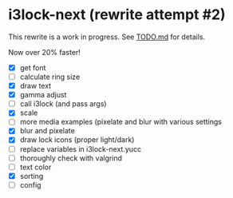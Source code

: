 # i3lock-next (rewrite attempt #2)

This rewrite is a work in progress. See [TODO.md](TODO.md) for details.

Now over 20% faster!

- [x] get font
- [ ] calculate ring size
- [x] draw text
- [x] gamma adjust
- [ ] call i3lock (and pass args)
- [x] scale
- [ ] more media examples (pixelate and blur with various settings
- [x] blur and pixelate
- [x] draw lock icons (proper light/dark)
- [ ] replace variables in i3lock-next.yucc
- [ ] thoroughly check with valgrind
- [ ] text color
- [x] sorting
- [ ] config
